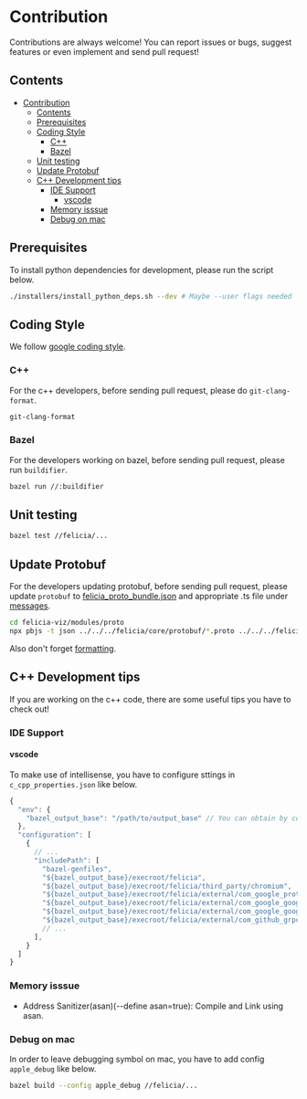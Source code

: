 # Contribution

Contributions are always welcome! You can report issues or bugs, suggest features or even implement and send pull request!

## Contents
- [Contribution](#contribution)
  - [Contents](#contents)
  - [Prerequisites](#prerequisites)
  - [Coding Style](#coding-style)
    - [C++](#c)
    - [Bazel](#bazel)
  - [Unit testing](#unit-testing)
  - [Update Protobuf](#update-protobuf)
  - [C++ Development tips](#c-development-tips)
    - [IDE Support](#ide-support)
      - [vscode](#vscode)
    - [Memory isssue](#memory-isssue)
    - [Debug on mac](#debug-on-mac)

## Prerequisites

To install python dependencies for development, please run the script below.

```bash
./installers/install_python_deps.sh --dev # Maybe --user flags needed
```

## Coding Style

We follow [google coding style](http://google.github.io/styleguide/).

### C++

For the c++ developers, before sending pull request, please do `git-clang-format`.

```bash
git-clang-format
```

### Bazel

For the developers working on bazel, before sending pull request, please run `buildifier`.

```bash
bazel run //:buildifier
```

## Unit testing

```bash
bazel test //felicia/...
```

## Update Protobuf

For the developers updating protobuf, before sending pull request, please update `protobuf` to [felicia_proto_bundle.json](/felicia-viz/modules/proto/src/felicia_proto_bundle.json) and appropriate .ts file under [messages](/felicia-viz/modules/proto/src/messages).

```bash
cd felicia-viz/modules/proto
npx pbjs -t json ../../../felicia/core/protobuf/*.proto ../../../felicia/drivers/**/*.proto ../../../felicia/map/**/*.proto ../../../felicia/slam/**/*.proto > src/felicia_proto_bundle.json
```

Also don't forget [formatting](/felicia-viz/docs/contribution.md#coding-style).

## C++ Development tips

If you are working on the c++ code, there are some useful tips you have to check out!

### IDE Support

#### vscode

To make use of intellisense, you have to configure sttings in `c_cpp_properties.json` like below.

```js
{
  "env": {
    "bazel_output_base": "/path/to/output_base" // You can obtain by command `bazel info output_base`
  },
  "configuration": [
    {
      // ...
      "includePath": [
        "bazel-genfiles",
        "${bazel_output_base}/execroot/felicia",
        "${bazel_output_base}/execroot/felicia/third_party/chromium",
        "${bazel_output_base}/execroot/felicia/external/com_google_protobuf/src/",
        "${bazel_output_base}/execroot/felicia/external/com_google_googletest/googletest/include/",
        "${bazel_output_base}/execroot/felicia/external/com_google_googletest/googlemock/include/",
        "${bazel_output_base}/execroot/felicia/external/com_github_grpc_grpc/include/",
        // ...
      ],
    }
  ]
}
```

### Memory isssue

* Address Sanitizer(asan)(--define asan=true): Compile and Link using asan.

### Debug on mac

In order to leave debugging symbol on mac, you have to add config `apple_debug` like below.

```bash
bazel build --config apple_debug //felicia/...
```